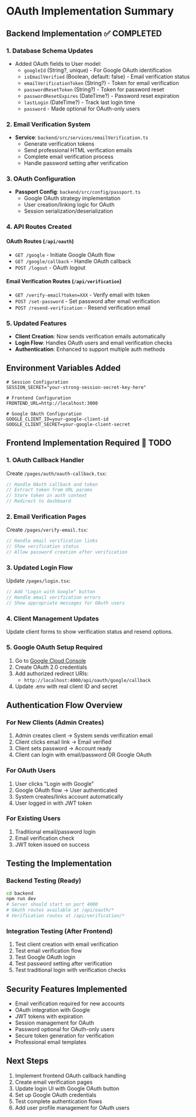 # OAuth Implementation Summary

## Backend Implementation ✅ COMPLETED

### 1. Database Schema Updates
- Added OAuth fields to User model:
  - `googleId` (String?, unique) - For Google OAuth identification
  - `isEmailVerified` (Boolean, default: false) - Email verification status
  - `emailVerificationToken` (String?) - Token for email verification
  - `passwordResetToken` (String?) - Token for password reset
  - `passwordResetExpires` (DateTime?) - Password reset expiration
  - `lastLogin` (DateTime?) - Track last login time
  - `password` - Made optional for OAuth-only users

### 2. Email Verification System
- **Service**: `backend/src/services/emailVerification.ts`
  - Generate verification tokens
  - Send professional HTML verification emails
  - Complete email verification process
  - Handle password setting after verification

### 3. OAuth Configuration
- **Passport Config**: `backend/src/config/passport.ts`
  - Google OAuth strategy implementation
  - User creation/linking logic for OAuth
  - Session serialization/deserialization

### 4. API Routes Created

#### OAuth Routes (`/api/oauth`)
- `GET /google` - Initiate Google OAuth flow
- `GET /google/callback` - Handle OAuth callback
- `POST /logout` - OAuth logout

#### Email Verification Routes (`/api/verification`)
- `GET /verify-email?token=XXX` - Verify email with token
- `POST /set-password` - Set password after email verification  
- `POST /resend-verification` - Resend verification email

### 5. Updated Features
- **Client Creation**: Now sends verification emails automatically
- **Login Flow**: Handles OAuth users and email verification checks
- **Authentication**: Enhanced to support multiple auth methods

## Environment Variables Added
```env
# Session Configuration
SESSION_SECRET="your-strong-session-secret-key-here"

# Frontend Configuration  
FRONTEND_URL=http://localhost:3000

# Google OAuth Configuration
GOOGLE_CLIENT_ID=your-google-client-id
GOOGLE_CLIENT_SECRET=your-google-client-secret
```

## Frontend Implementation Required 🚧 TODO

### 1. OAuth Callback Handler
Create `/pages/auth/oauth-callback.tsx`:
```typescript
// Handle OAuth callback and token
// Extract token from URL params
// Store token in auth context
// Redirect to dashboard
```

### 2. Email Verification Pages
Create `/pages/verify-email.tsx`:
```typescript
// Handle email verification links
// Show verification status
// Allow password creation after verification
```

### 3. Updated Login Flow
Update `/pages/login.tsx`:
```typescript
// Add "Login with Google" button
// Handle email verification errors
// Show appropriate messages for OAuth users
```

### 4. Client Management Updates
Update client forms to show verification status and resend options.

### 5. Google OAuth Setup Required
1. Go to [Google Cloud Console](https://console.cloud.google.com/)
2. Create OAuth 2.0 credentials
3. Add authorized redirect URIs:
   - `http://localhost:4000/api/oauth/google/callback`
4. Update .env with real client ID and secret

## Authentication Flow Overview

### For New Clients (Admin Creates)
1. Admin creates client → System sends verification email
2. Client clicks email link → Email verified
3. Client sets password → Account ready
4. Client can login with email/password OR Google OAuth

### For OAuth Users
1. User clicks "Login with Google"
2. Google OAuth flow → User authenticated
3. System creates/links account automatically
4. User logged in with JWT token

### For Existing Users
1. Traditional email/password login
2. Email verification check
3. JWT token issued on success

## Testing the Implementation

### Backend Testing (Ready)
```bash
cd backend
npm run dev
# Server should start on port 4000
# OAuth routes available at /api/oauth/*
# Verification routes at /api/verification/*
```

### Integration Testing (After Frontend)
1. Test client creation with email verification
2. Test email verification flow
3. Test Google OAuth login
4. Test password setting after verification
5. Test traditional login with verification checks

## Security Features Implemented
- Email verification required for new accounts
- OAuth integration with Google
- JWT tokens with expiration
- Session management for OAuth
- Password optional for OAuth-only users
- Secure token generation for verification
- Professional email templates

## Next Steps
1. Implement frontend OAuth callback handling
2. Create email verification pages
3. Update login UI with Google OAuth button
4. Set up Google OAuth credentials
5. Test complete authentication flows
6. Add user profile management for OAuth users
